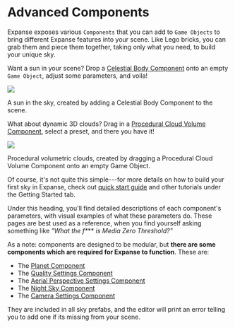 # Advanced Components

Expanse exposes various `Components` that you can add to `Game Objects` to bring different Expanse features into your scene. Like Lego bricks, you can grab them and piece them together, taking only what you need, to build your unique sky.

Want a sun in your scene? Drop a [Celestial Body Component](editor/blocks/celestial_body_block.md) onto an empty `Game Object`, adjust some parameters, and voila!

<div class="img-block">
    <div class="img-row">
        <div class="img-col"><img src="img/celestial_bodies/angular_radius_2.jpg"/></div>
    </div>
    <p>A sun in the sky, created by adding a Celestial Body Component to the scene.</p>
</div>

What about dynamic 3D clouds? Drag in a [Procedural Cloud Volume Component](editor/blocks/procedural_cloud_volume_block.md), select a preset, and there you have it!

<div class="img-block">
    <div class="img-row">
        <div class="img-col"><img src="img/1-4-0/mallow-2.jpg"/></div>
    </div>
    <p>Procedural volumetric clouds, created by dragging a Procedural Cloud Volume Component onto an empty Game Object.</p>
</div>

Of course, it's not quite this simple---for more details on how to build your first sky in Expanse, check out [quick start guide](quickstart/quickstart.md) and other tutorials under the Getting Started tab.

Under this heading, you'll find detailed descriptions of each component's parameters, with visual examples of what these parameters do. These pages are best used as a reference, when you find yourself asking something like *"What the f\**** *is Media Zero Threshold?"*

As a note: components are designed to be modular, but **there are some components which are required for Expanse to function**. These are:
* The [Planet Component](editor/blocks/planet_block.md)
* The [Quality Settings Component](editor/blocks/quality_settings_block.md)
* The [Aerial Perspective Settings Component](editor/blocks/aerial_perspective_settings_block.md)
* The [Night Sky Component](editor/blocks/night_sky_block.md)
* The [Camera Settings Component](editor/blocks/camera_settings_block.md)

They are included in all sky prefabs, and the editor will print an error telling you to add one if its missing from your scene.